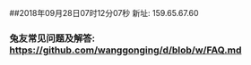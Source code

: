 ##2018年09月28日07时12分07秒 新址: 159.65.67.60
### 兔友常见问题及解答: https://github.com/wanggonging/d/blob/w/FAQ.md
